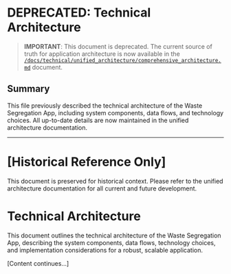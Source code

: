 # DEPRECATED: Technical Architecture

> **IMPORTANT**: This document is deprecated. The current source of truth for application architecture is now available in the [`/docs/technical/unified_architecture/comprehensive_architecture.md`](/docs/technical/unified_architecture/comprehensive_architecture.md) document.

## Summary

This file previously described the technical architecture of the Waste Segregation App, including system components, data flows, and technology choices. All up-to-date details are now maintained in the unified architecture documentation.

---

# [Historical Reference Only]

This document is preserved for historical context. Please refer to the unified architecture documentation for all current and future development.

# Technical Architecture

This document outlines the technical architecture of the Waste Segregation App, describing the system components, data flows, technology choices, and implementation considerations for a robust, scalable application.

[Content continues...]